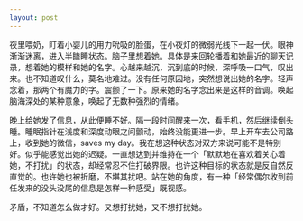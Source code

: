 ```yaml
---
layout: post
---
```


夜里喂奶，盯着小婴儿的用力吮吸的脸蛋，在小夜灯的微弱光线下一起一伏。眼神渐渐迷离，进入半瞌睡状态。脑子里想着她。具体是来回轮播着和她最近的聊天记录，想着她的模样和她的名字。心越来越沉，沉到底的时候，深呼吸一口气，叹出来。也不知道叹什么，莫名地难过。没有任何原因地，突然想说出她的名字。轻声念着，那两个有魔力的字。震颤了一下。原来她的名字念出来是这样的音调。唤起脑海深处的某种意象，唤起了无数种强烈的情绪。

晚上给她发了信息，从此便睡不好。隔一段时间醒来一次，看手机，然后继续倒头睡。睡眠指针在浅度和深度动眼之间颤动，始终没能更进一步。早上开车去公司路上，收到她的微信，saves my day。我在想这种状态对双方来说可能不是特别好。似乎能感觉出她的迟疑。一直想达到并维持在一个「默默地在喜欢着关心着她，不打扰」的状态，却经常忍不住打破界限。也许这种目标的状态就是反自然反直觉的。也许她也被折磨，不堪其扰吧。站在她的角度，有一种「经常偶尔收到前任发来的没头没尾的信息是怎样一种感受」既视感。

矛盾，不知道怎么做才好。又想打扰她，又不想打扰她。